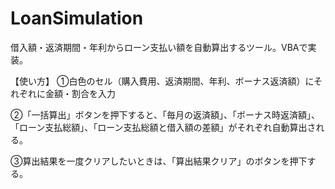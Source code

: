 # LoanSimulation
借入額・返済期間・年利からローン支払い額を自動算出するツール。VBAで実装。

【使い方】
①白色のセル（購入費用、返済期間、年利、ボーナス返済額）にそれぞれに金額・割合を入力

②「一括算出」ボタンを押下すると、「毎月の返済額」、「ボーナス時返済額」、「ローン支払総額」、「ローン支払総額と借入額の差額」がそれぞれ自動算出される。

③算出結果を一度クリアしたいときは、「算出結果クリア」のボタンを押下する。
